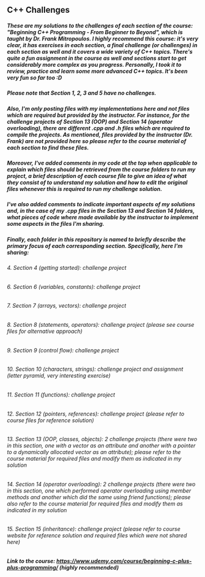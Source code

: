 ## C++ Challenges

##### These are my solutions to the challenges of each section of the course: "Beginning C++ Programming - From Beginner to Beyond", which is taught by Dr. Frank Mitropoulos. I highly recommend this course: it's very clear, it has exercises in each section, a final challenge (or challenges) in each section as well and it covers a wide variety of C++ topics. There's quite a fun assignment in the course as well and sections start to get considerably more complex as you progress. Personally, I took it to review, practice and learn some more advanced C++ topics. It's been very fun so far too :D  

##### Please note that Section 1, 2, 3 and 5 have no challenges. 

##### Also, I'm only posting files with my implementations here and not files which are required but provided by the instructor. For instance, for the challenge projects of Section 13 (OOP) and Section 14 (operator overloading), there are different .cpp and .h files which are required to compile the projects. As mentioned, files provided by the instructor (Dr. Frank) are not provided here so please refer to the course material of each section to find these files. 

##### Moreover, I've added comments in my code at the top when applicable to explain which files should be retrieved from the course folders to run my project, a brief description of each course file to give an idea of what they consist of to understand my solution and how to edit the original files whenever this is required to run my challenge solution. 

##### I've also added comments to indicate important aspects of my solutions and, in the case of my .cpp files in the Section 13 and Section 14 folders, what pieces of code where made available by the instructor to implement some aspects in the files I'm sharing.  

##### Finally, each folder in this repository is named to briefly describe the primary focus of each corresponding section. Specifically, here I'm sharing:

###### 4. Section 4 (getting started): challenge project 

###### 6. Section 6 (variables, constants): challenge project 

###### 7. Section 7 (arrays, vectors): challenge project 

###### 8. Section 8 (statements, operators): challenge project (please see course files for alternative approach)

###### 9. Section 9 (control flow): challenge project 

###### 10. Section 10 (characters, strings): challenge project and assignment (letter pyramid, very interesting exercise) 

###### 11. Section 11 (functions): challenge project 

###### 12. Section 12 (pointers, references): challenge project (please refer to course files for reference solution)

###### 13. Section 13 (OOP, classes, objects): 2 challenge projects (there were two in this section, one with a vector as an attribute and another with a pointer to a dynamically allocated vector as an attribute); please refer to the course material for required files and modify them as indicated in my solution

###### 14. Section 14 (operator overloading): 2 challenge projects (there were two in this section, one which performed operator overloading using member methods and another which did the same using friend functions); please also refer to the course material for required files and modify them as indicated in my solution 

###### 15. Section 15 (inheritance): challenge project (please refer to course website for reference solution and required files which were not shared here)

##### Link to the course: https://www.udemy.com/course/beginning-c-plus-plus-programming/ (highly recommended)
